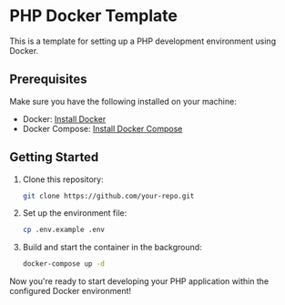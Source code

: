 # PHP Docker Template

This is a template for setting up a PHP development environment using Docker.

## Prerequisites

Make sure you have the following installed on your machine:

- Docker: [Install Docker](https://docs.docker.com/get-docker/)
- Docker Compose: [Install Docker Compose](https://docs.docker.com/compose/install/)

## Getting Started

1. Clone this repository:

   ```bash
   git clone https://github.com/your-repo.git
   ```

2. Set up the environment file:

   ```bash
   cp .env.example .env
   ```

3. Build and start the container in the background:

   ```bash
   docker-compose up -d
   ```

Now you're ready to start developing your PHP application within the configured Docker environment!